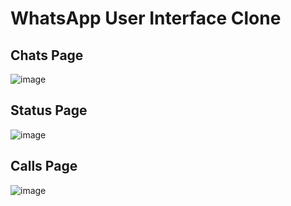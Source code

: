 # WhatsApp User Interface Clone 

## Chats Page
![image](https://user-images.githubusercontent.com/49842813/153729810-16191762-173d-459a-90ac-130864e34b6d.png)

## Status Page
![image](https://user-images.githubusercontent.com/49842813/153729817-3410c9c8-c28f-4e81-bc64-b450fc49575d.png)

## Calls Page
![image](https://user-images.githubusercontent.com/49842813/153729830-777a3981-09ff-45fe-8b1d-feec18ab35de.png)
